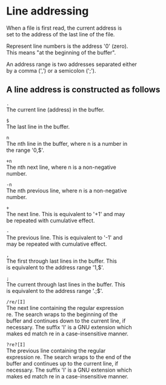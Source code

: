# Line addressing

When a file is first read, the current address is  
set to the address of the last line of the file.   

Represent line numbers is the address '0' (zero).  
This means "at the beginning of the buffer".  

An address range is two addresses separated either  
by a comma (',') or a semicolon (';').  

## A line address is constructed as follows

`.`  
The current line (address) in the buffer.  

`$`  
The last line in the buffer.  

`n`  
The nth line in the buffer, where n is a number in  
the range '0,$'.  

`+n `  
The nth next line, where n is a non-negative  
number.  

`-n `  
The nth previous line, where n is a non-negative  
number.  

`+`  
The next line. This is equivalent to '+1' and may  
be repeated with cumulative effect.  

`-`  
The previous line. This is equivalent to '-1' and  
may be repeated with cumulative effect.  

`,`  
The first through last lines in the buffer. This  
is equivalent to the address range '1,$'.  

`;`  
The current through last lines in the buffer. This  
is equivalent to the address range '.;$'.  

`/re/[I]`  
The next line containing the regular expression  
re. The search wraps to the beginning of the  
buffer and continues down to the current line, if  
necessary. The suffix 'I' is a GNU extension which  
makes ed match re in a case-insensitive manner.  

`?re?[I]`  
The previous line containing the regular  
expression re. The search wraps to the end of the  
buffer and continues up to the current line, if  
necessary. The suffix 'I' is a GNU extension which  
makes ed match re in a case-insensitive manner.  
